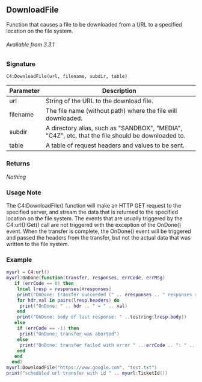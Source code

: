 ## DownloadFile

Function that causes a file to be downloaded from a URL to a specified location on the file system.

###### Available from 3.3.1


### Signature

`C4:DownloadFile(url, filename, subdir, table)`


| Parameter | Description |
| --- | --- |
| url | String of the URL to the download file. |
| filename | The file name (without path) where the file will downloaded.|
| subdir | A directory alias, such as "SANDBOX", "MEDIA", "C4Z", etc. that the file should be downloaded to. |
| table | A table of request headers and values to be sent. |


### Returns

_Nothing_

### Usage Note
The C4:DownloadFile() function will make an HTTP GET request to the specified server, and stream the data that is returned to the specified location on the file system.   The events that are usually triggered by the C4:url():Get() call are not triggered with the exception of the OnDone() event.   When the transfer is complete, the OnDone() event will be triggered and passed the headers from the transfer, but not the actual data that was written to the file system.

### Example

```lua
myurl = C4:url()
myurl:OnDone(function(transfer, responses, errCode, errMsg)
   if (errCode == 0) then
    local lresp = responses[#responses]
    print("OnDone: transfer succeeded (" .. #responses .. " responses received), last response code: " .. lresp.code)
    for hdr,val in pairs(lresp.headers) do
     print("OnDone: " .. hdr .. " = " .. val)
    end
    print("OnDone: body of last response: " ..tostring(lresp.body))
   else
    if (errCode == -1) then
     print("OnDone: transfer was aborted")
    else
     print("OnDone: transfer failed with error " .. errCode .. ": " .. errMsg .. " (" .. #responses .. " responses completed)")
    end
   end
  end)
myurl:DownloadFile("https://www.google.com", "test.txt")
print("scheduled url transfer with id " .. myurl:TicketId())
```

